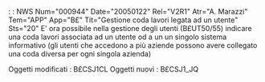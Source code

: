 :  : NWS Num="000944" Date="20050122" Rel="V2R1" Atr="A. Marazzi" Tem="APP" App="B£" Tit="Gestione coda lavori legata ad un utente" Sts="20"
E' ora possibile nella gestione degli utenti (B£UT50/55) indicare una coda lavori associata ad un utente od a un un singolo sistema informativo (gli utenti che accedono a più aziende possono avere
collegato una coda diversa per ogni singola azienda)

Oggetti modificati : 
B£CSJ1CL
Oggetti nuovi : 
B£CSJ1_JQ
